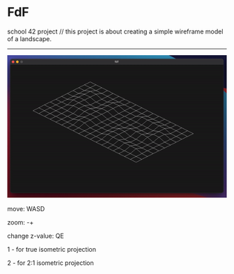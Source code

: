 # FdF
school 42 project // this project is about creating a simple wireframe model of a landscape.

---

![gif vizualization](fdf.gif)

move: WASD  

zoom: -+

change z-value: QE

1 - for true isometric projection

2 - for 2:1 isometric projection
